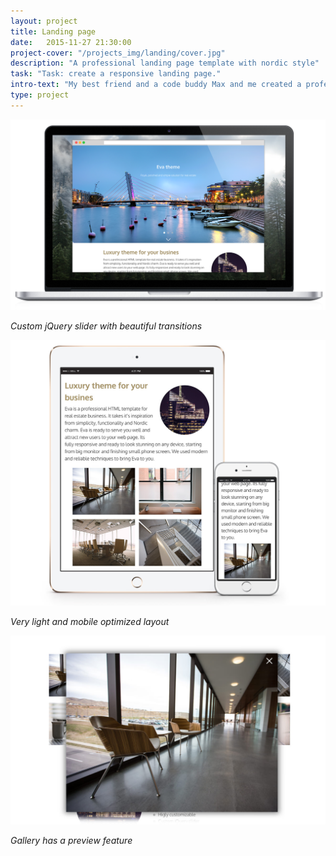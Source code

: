 ```yaml
---
layout: project
title: Landing page
date:   2015-11-27 21:30:00
project-cover: "/projects_img/landing/cover.jpg"
description: "A professional landing page template with nordic style"
task: "Task: create a responsive landing page."
intro-text: "My best friend and a code buddy Max and me created a professional landing page template for real estate businesses. It takes it is inspiration from simplicity, functionality and Nordic charm. The theme is fully responsive and look stunning on any device, starting from big monitor and finishing a small phone screen."
type: project
---
```


<span class="p600">![mac landing page](/projects_img/landing/mac.png)</span>

<span class="p-center">*Custom jQuery slider with beautiful transitions*</span>

<span class="p600">![mac landing page](/projects_img/landing/devices.jpg)</span>

<span class="p-center">*Very light and mobile optimized layout*</span>

<span class="p600">![eva theme gallery](/projects_img/landing/preview.jpg)</span>

<span class="p-center">*Gallery has a preview feature*</span>



